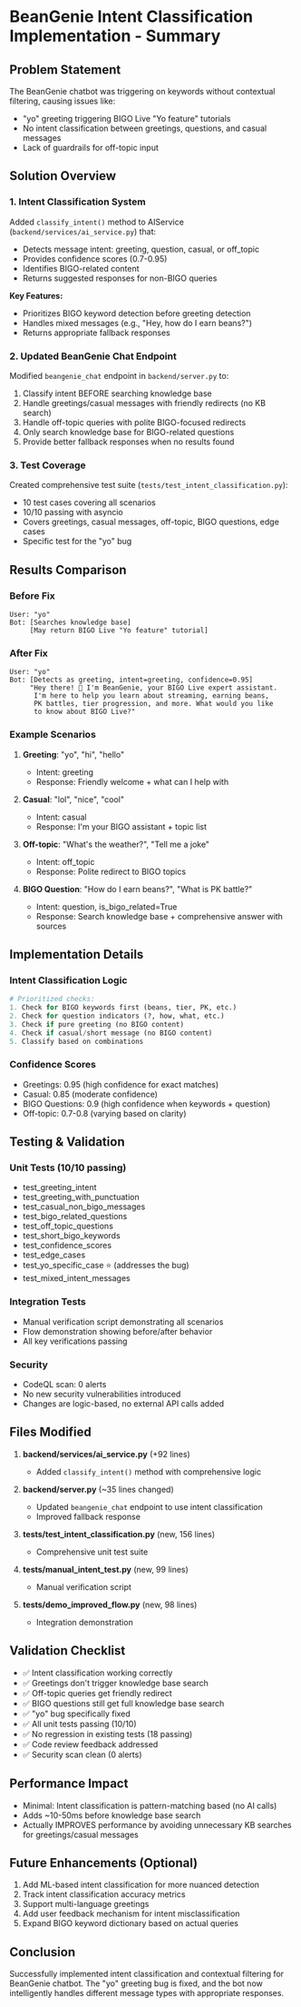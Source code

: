 # BeanGenie Intent Classification Implementation - Summary

## Problem Statement
The BeanGenie chatbot was triggering on keywords without contextual filtering, causing issues like:
- "yo" greeting triggering BIGO Live "Yo feature" tutorials
- No intent classification between greetings, questions, and casual messages
- Lack of guardrails for off-topic input

## Solution Overview

### 1. Intent Classification System
Added `classify_intent()` method to AIService (`backend/services/ai_service.py`) that:
- Detects message intent: greeting, question, casual, or off_topic
- Provides confidence scores (0.7-0.95)
- Identifies BIGO-related content
- Returns suggested responses for non-BIGO queries

**Key Features:**
- Prioritizes BIGO keyword detection before greeting detection
- Handles mixed messages (e.g., "Hey, how do I earn beans?")
- Returns appropriate fallback responses

### 2. Updated BeanGenie Chat Endpoint
Modified `beangenie_chat` endpoint in `backend/server.py` to:
1. Classify intent BEFORE searching knowledge base
2. Handle greetings/casual messages with friendly redirects (no KB search)
3. Handle off-topic queries with polite BIGO-focused redirects
4. Only search knowledge base for BIGO-related questions
5. Provide better fallback responses when no results found

### 3. Test Coverage
Created comprehensive test suite (`tests/test_intent_classification.py`):
- 10 test cases covering all scenarios
- 10/10 passing with asyncio
- Covers greetings, casual messages, off-topic, BIGO questions, edge cases
- Specific test for the "yo" bug

## Results Comparison

### Before Fix
```
User: "yo"
Bot: [Searches knowledge base]
     [May return BIGO Live "Yo feature" tutorial]
```

### After Fix
```
User: "yo"
Bot: [Detects as greeting, intent=greeting, confidence=0.95]
     "Hey there! 👋 I'm BeanGenie, your BIGO Live expert assistant. 
      I'm here to help you learn about streaming, earning beans, 
      PK battles, tier progression, and more. What would you like 
      to know about BIGO Live?"
```

### Example Scenarios

1. **Greeting**: "yo", "hi", "hello"
   - Intent: greeting
   - Response: Friendly welcome + what can I help with

2. **Casual**: "lol", "nice", "cool"
   - Intent: casual
   - Response: I'm your BIGO assistant + topic list

3. **Off-topic**: "What's the weather?", "Tell me a joke"
   - Intent: off_topic
   - Response: Polite redirect to BIGO topics

4. **BIGO Question**: "How do I earn beans?", "What is PK battle?"
   - Intent: question, is_bigo_related=True
   - Response: Search knowledge base + comprehensive answer with sources

## Implementation Details

### Intent Classification Logic
```python
# Prioritized checks:
1. Check for BIGO keywords first (beans, tier, PK, etc.)
2. Check for question indicators (?, how, what, etc.)
3. Check if pure greeting (no BIGO content)
4. Check if casual/short message (no BIGO content)
5. Classify based on combinations
```

### Confidence Scores
- Greetings: 0.95 (high confidence for exact matches)
- Casual: 0.85 (moderate confidence)
- BIGO Questions: 0.9 (high confidence when keywords + question)
- Off-topic: 0.7-0.8 (varying based on clarity)

## Testing & Validation

### Unit Tests (10/10 passing)
- test_greeting_intent
- test_greeting_with_punctuation
- test_casual_non_bigo_messages
- test_bigo_related_questions
- test_off_topic_questions
- test_short_bigo_keywords
- test_confidence_scores
- test_edge_cases
- test_yo_specific_case ⭐ (addresses the bug)
- test_mixed_intent_messages

### Integration Tests
- Manual verification script demonstrating all scenarios
- Flow demonstration showing before/after behavior
- All key verifications passing

### Security
- CodeQL scan: 0 alerts
- No new security vulnerabilities introduced
- Changes are logic-based, no external API calls added

## Files Modified

1. **backend/services/ai_service.py** (+92 lines)
   - Added `classify_intent()` method with comprehensive logic

2. **backend/server.py** (~35 lines changed)
   - Updated `beangenie_chat` endpoint to use intent classification
   - Improved fallback response

3. **tests/test_intent_classification.py** (new, 156 lines)
   - Comprehensive unit test suite

4. **tests/manual_intent_test.py** (new, 99 lines)
   - Manual verification script

5. **tests/demo_improved_flow.py** (new, 98 lines)
   - Integration demonstration

## Validation Checklist
- ✅ Intent classification working correctly
- ✅ Greetings don't trigger knowledge base search
- ✅ Off-topic queries get friendly redirect
- ✅ BIGO questions still get full knowledge base search
- ✅ "yo" bug specifically fixed
- ✅ All unit tests passing (10/10)
- ✅ No regression in existing tests (18 passing)
- ✅ Code review feedback addressed
- ✅ Security scan clean (0 alerts)

## Performance Impact
- Minimal: Intent classification is pattern-matching based (no AI calls)
- Adds ~10-50ms before knowledge base search
- Actually IMPROVES performance by avoiding unnecessary KB searches for greetings/casual messages

## Future Enhancements (Optional)
1. Add ML-based intent classification for more nuanced detection
2. Track intent classification accuracy metrics
3. Support multi-language greetings
4. Add user feedback mechanism for intent misclassification
5. Expand BIGO keyword dictionary based on actual queries

## Conclusion
Successfully implemented intent classification and contextual filtering for BeanGenie chatbot. The "yo" greeting bug is fixed, and the bot now intelligently handles different message types with appropriate responses.
